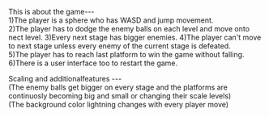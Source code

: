 This is about the game---   
1)The player is a sphere who has WASD and jump movement.   
2)The player has to dodge the enemy balls on each level and move onto nect level.
3)Every next stage has bigger enemies.
4)The player can't move to next stage unless every enemy of the current stage is defeated.   
5)The player has to reach last platform to win the game without falling.
6)There is a user interface too to restart the game.

Scaling and additionalfeatures ---    
(The enemy balls get bigger on every stage and the platforms are continuosly becoming big and small or changing their scale levels)   
(The background color lightning changes with every player move)   












